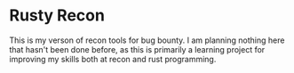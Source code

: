# Rusty Recon

This is my verson of recon tools for bug bounty. I am planning nothing here that hasn't been done before, as this is primarily a learning project for improving my skills both at recon and rust programming.
